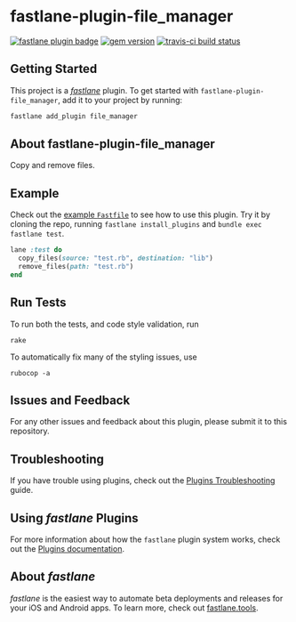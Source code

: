 # fastlane-plugin-file_manager

[![fastlane plugin badge](https://rawcdn.githack.com/fastlane/fastlane/master/fastlane/assets/plugin-badge.svg)](https://rubygems.org/gems/fastlane-plugin-file_manager)
[![gem version](https://img.shields.io/gem/v/fastlane-plugin-file_manager.svg)](https://rubygems.org/gems/fastlane-plugin-file_manager)
[![travis-ci build status](https://travis-ci.com/jasonnam/fastlane-plugin-file_manager.svg?branch=master)](https://travis-ci.com/jasonnam/fastlane-plugin-file_manager)

## Getting Started

This project is a [_fastlane_](https://github.com/fastlane/fastlane) plugin. To get started with `fastlane-plugin-file_manager`, add it to your project by running:

```bash
fastlane add_plugin file_manager
```

## About fastlane-plugin-file_manager

Copy and remove files.

## Example

Check out the [example `Fastfile`](fastlane/Fastfile) to see how to use this plugin. Try it by cloning the repo, running `fastlane install_plugins` and `bundle exec fastlane test`.

```ruby
lane :test do
  copy_files(source: "test.rb", destination: "lib")
  remove_files(path: "test.rb")
end
```

## Run Tests

To run both the tests, and code style validation, run

```
rake
```

To automatically fix many of the styling issues, use
```
rubocop -a
```

## Issues and Feedback

For any other issues and feedback about this plugin, please submit it to this repository.

## Troubleshooting

If you have trouble using plugins, check out the [Plugins Troubleshooting](https://docs.fastlane.tools/plugins/plugins-troubleshooting/) guide.

## Using _fastlane_ Plugins

For more information about how the `fastlane` plugin system works, check out the [Plugins documentation](https://docs.fastlane.tools/plugins/create-plugin/).

## About _fastlane_

_fastlane_ is the easiest way to automate beta deployments and releases for your iOS and Android apps. To learn more, check out [fastlane.tools](https://fastlane.tools).
